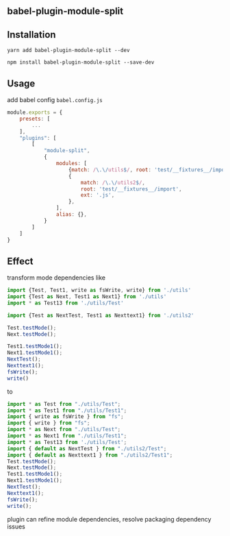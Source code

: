 ## babel-plugin-module-split

## Installation

```shell
yarn add babel-plugin-module-split --dev

npm install babel-plugin-module-split --save-dev
```

## Usage

add babel config
``babel.config.js``

```js
module.exports = {
    presets: [
        ...
    ],
    "plugins": [
        [
            "module-split",
            {
                modules: [
                    {match: /\.\/utils$/, root: 'test/__fixtures__/import', ext: '.js'},
                    {
                        match: /\.\/utils2$/,
                        root: 'test/__fixtures__/import',
                        ext: '.js',
                    },
                ],
                alias: {},
            }
        ]
    ]
}

```

## Effect

transform mode dependencies like

```js
import {Test, Test1, write as fsWrite, write} from './utils'
import {Test as Next, Test1 as Next1} from './utils'
import * as Test13 from './utils/Test'

import {Test as NextTest, Test1 as Nexttext1} from './utils2'

Test.testMode();
Next.testMode();

Test1.testMode1();
Next1.testMode1();
NextTest();
Nexttext1();
fsWrite();
write()

```

to 
```js
import * as Test from "./utils/Test";
import * as Test1 from "./utils/Test1";
import { write as fsWrite } from "fs";
import { write } from "fs";
import * as Next from "./utils/Test";
import * as Next1 from "./utils/Test1";
import * as Test13 from './utils/Test';
import { default as NextTest } from "./utils2/Test";
import { default as Nexttext1 } from "./utils2/Test1";
Test.testMode();
Next.testMode();
Test1.testMode1();
Next1.testMode1();
NextTest();
Nexttext1();
fsWrite();
write();
```
plugin can refine module dependencies, resolve packaging dependency issues
